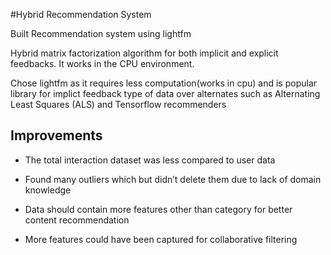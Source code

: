 
#Hybrid Recommendation System

Built Recommendation system using lightfm

Hybrid matrix factorization algorithm for both implicit and explicit feedbacks. It works in the CPU environment.

Chose lightfm as it requires less computation(works in cpu) and is popular library for implict feedback type of data
over alternates such as Alternating Least Squares (ALS) and Tensorflow recommenders 





## Improvements

*	The total interaction dataset was less compared to user data

*	Found many outliers which but didn’t delete them due to lack of domain knowledge

*	Data should contain more features other than category for better content recommendation

* More features could have been captured for collaborative filtering



